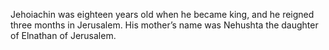 Jehoiachin was eighteen years old when he became king, and he reigned three months in Jerusalem. His mother’s name was Nehushta the daughter of Elnathan of Jerusalem.
